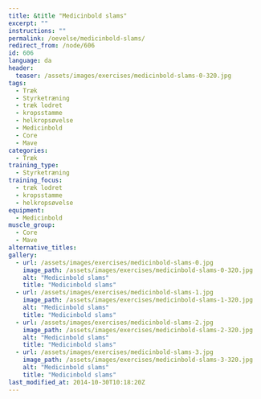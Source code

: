 ```yaml
---
title: &title "Medicinbold slams"
excerpt: ""
instructions: ""
permalink: /oevelse/medicinbold-slams/
redirect_from: /node/606
id: 606
language: da
header:
  teaser: /assets/images/exercises/medicinbold-slams-0-320.jpg
tags:
  - Træk
  - Styrketræning
  - træk lodret
  - kropsstamme
  - helkropsøvelse
  - Medicinbold
  - Core
  - Mave
categories:
  - Træk
training_type: 
  - Styrketræning
training_focus: 
  - træk lodret
  - kropsstamme
  - helkropsøvelse
equipment:
  - Medicinbold
muscle_group:
  - Core
  - Mave
alternative_titles:
gallery:
  - url: /assets/images/exercises/medicinbold-slams-0.jpg
    image_path: /assets/images/exercises/medicinbold-slams-0-320.jpg
    alt: "Medicinbold slams"
    title: "Medicinbold slams"
  - url: /assets/images/exercises/medicinbold-slams-1.jpg
    image_path: /assets/images/exercises/medicinbold-slams-1-320.jpg
    alt: "Medicinbold slams"
    title: "Medicinbold slams"
  - url: /assets/images/exercises/medicinbold-slams-2.jpg
    image_path: /assets/images/exercises/medicinbold-slams-2-320.jpg
    alt: "Medicinbold slams"
    title: "Medicinbold slams"
  - url: /assets/images/exercises/medicinbold-slams-3.jpg
    image_path: /assets/images/exercises/medicinbold-slams-3-320.jpg
    alt: "Medicinbold slams"
    title: "Medicinbold slams"
last_modified_at: 2014-10-30T10:18:20Z
---
```

